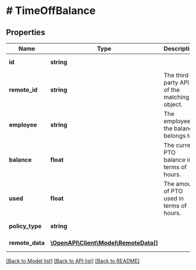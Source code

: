# # TimeOffBalance

## Properties

Name | Type | Description | Notes
------------ | ------------- | ------------- | -------------
**id** | **string** |  | [optional] [readonly]
**remote_id** | **string** | The third-party API ID of the matching object. | [optional]
**employee** | **string** | The employee the balance belongs to. | [optional]
**balance** | **float** | The current PTO balance in terms of hours. | [optional]
**used** | **float** | The amount of PTO used in terms of hours. | [optional]
**policy_type** | **string** |  | [optional] [readonly]
**remote_data** | [**\OpenAPI\Client\Model\RemoteData[]**](RemoteData.md) |  | [optional] [readonly]

[[Back to Model list]](../../README.md#models) [[Back to API list]](../../README.md#endpoints) [[Back to README]](../../README.md)
